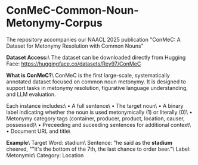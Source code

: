 # ConMeC-Common-Noun-Metonymy-Corpus

The repository accompanies our NAACL 2025 publication "ConMeC: A Dataset for Metonymy Resolution with Common Nouns"

**Dataset Access:**\\
The dataset can be downloaded directly from Hugging Face: https://huggingface.co/datasets/Rey97/ConMeC

**What is ConMeC?**\\
ConMeC is the first large-scale, systematically annotated dataset focused on common noun metonymy. It is designed to support tasks in metonymy resolution, figurative language understanding, and LLM evaluation.

Each instance includes:\\
	•	A full sentence\\
	•	The target noun\\
	•	A binary label indicating whether the noun is used metonymically (1) or literally (0)\\
	•	Metonymy category tags (container, producer, product, location, causer, possessed)\\
  •	Preceeding and suceeding sentences for additional context\\
  •	Document URL and title\\

**Example**\\
Target Word: stadium\\
Sentence: "he said as the **stadium** cheered, ""It's the bottom of the 7th, the last chance to order beer."\\
Label: Metonymic\\
Category: Location

